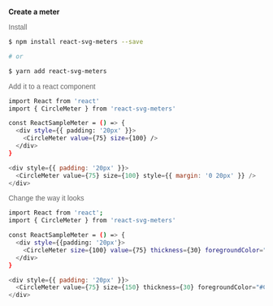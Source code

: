 **Create a meter**

<span style="color: #666; font-size: 14px; font-family: sans-serif;">Install</span>

```bash
$ npm install react-svg-meters --save

# or

$ yarn add react-svg-meters
```

<span style="color: #666; font-size: 14px; font-family: sans-serif;">Add it to a react component</span>

```bash
import React from 'react'
import { CircleMeter } from 'react-svg-meters'

const ReactSampleMeter = () => {
  <div style={{ padding: '20px' }}>
    <CircleMeter value={75} size={100} />
  </div>
}
```

```js noeditor
<div style={{ padding: '20px' }}>
  <CircleMeter value={75} size={100} style={{ margin: '0 20px' }} />
</div>
```

<span style="color: #666; font-size: 14px; font-family: sans-serif;">Change the way it looks</span>

```bash
import React from 'react';
import { CircleMeter } from 'react-svg-meters'

const ReactSampleMeter = () => {
  <div style={{padding: '20px'}>
    <CircleMeter size={100} value={75} thickness={30} foregroundColor="#C9283E" backgroundColor="#820333">
  </div>
}
```

```js noeditor
<div style={{ padding: '20px' }}>
  <CircleMeter value={75} size={150} thickness={30} foregroundColor="#C9283E" backgroundColor="#820333" />
</div>
```
